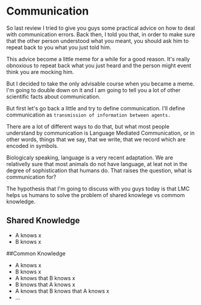 # Communication

So last review I tried to give you guys some practical advice on how to deal with communication errors. Back then, I told you that, in order to make sure that the other person understood what you meant, you should ask him to repeat back to you what you just told him.

This advice become a little meme for a while for a good reason. It's really obnoxious to repeat back what you just heard and the person might event think you are mocking him.

But I decided to take the only advisable course when you became a meme. I'm going to double down on it and I am going to tell you a lot of other scientific facts about communication.

But first let's go back a little and try to define communication. I'll define communication as `transmission of information between agents.`

There are a lot of different ways to do that, but what most people understand by communication is Language Mediated Communication, or in other words, things that we say, that we write, that we record which are encoded in symbols.

Biologicaly speaking, language is a very recent adaptation. We are relativelly sure that most animals do not have language, at leat not in the degree of sophistication that humans do. That raises the question, what is communication for?

The hypothesis that I'm going to discuss with you guys today is that LMC helps us humans to solve the problem of shared knowlege vs commom knowledge.

## Shared Knowledge

* A knows x
* B knows x

##Common Knowledge

* A knows x
* B knows x
* A knows that B knows x
* B knows that A knows x
* A knows that B knows that A knows x
* ...
